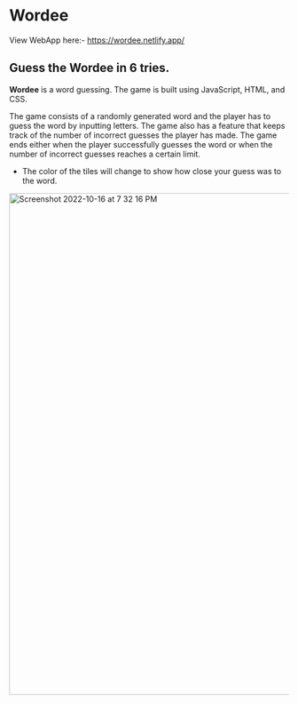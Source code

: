 # Wordee 

View WebApp here:-
https://wordee.netlify.app/

## Guess the Wordee in 6 tries.

**Wordee** is a word guessing. The game is built using JavaScript, HTML, and CSS.

The game consists of a randomly generated word and the player has to guess the word by inputting letters. The game also has a feature that keeps track of the number of incorrect guesses the player has made. The game ends either when the player successfully guesses the word or when the number of incorrect guesses reaches a certain limit.

* The color of the tiles will change to show how close your guess was to the word.

<img width="903" alt="Screenshot 2022-10-16 at 7 32 16 PM" src="https://user-images.githubusercontent.com/92316166/196039692-d9a8cbbc-8eeb-4bdf-8bfb-75a6daee8c0d.png">

